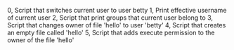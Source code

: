 0, Script that switches current user to user betty
1, Print effective username of current user
2, Script that print groups that current user belong to
3, Script that changes owner of file 'hello' to user 'betty'
4, Script that creates an empty file called 'hello'
5, Script that adds execute permission to the owner of the file 'hello'
